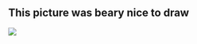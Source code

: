 ## This picture was beary nice to draw

![]({{site.baseurl}}/http://www.cailincarrier.com/wp-content/uploads/2017/03/DSC_0884-min.jpg)
